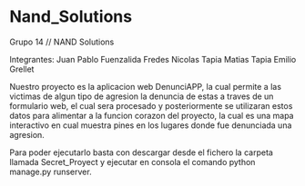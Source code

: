 # Nand_Solutions
Grupo 14 // NAND Solutions

Integrantes:
    Juan Pablo Fuenzalida Fredes
	Nicolas Tapia
	Matias Tapia
	Emilio Grellet

Nuestro proyecto es la aplicacion web DenunciAPP, la cual permite a las victimas de algun tipo de agresion la denuncia de estas a traves de un formulario web, el cual sera procesado y posteriormente se utilizaran estos datos para alimentar a la funcion corazon del proyecto, la cual es una mapa interactivo en cual muestra pines en los lugares donde fue denunciada una agresion.

Para poder ejecutarlo basta con descargar desde el fichero la carpeta llamada Secret_Proyect y ejecutar en consola el comando python manage.py runserver.
